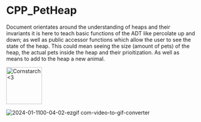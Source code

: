 # CPP_PetHeap
  Document orientates around the understanding of heaps and their invariants
 it is here to teach basic functions of the ADT like percolate up and down;
 as well as public accessor functions which allow the user to see the state of
 the heap. This could mean seeing the size (amount of pets) of the heap, 
 the actual pets inside the heap and their prioitization. As well as 
 means to add to the heap a new animal.

<img src="https://github.com/Kingerthanu/CPP_PetHeap/assets/76754592/73320661-83f3-4b56-8342-58c224a33be9" alt="Cornstarch <3" width="95" height="99">

 ![2024-01-1100-04-02-ezgif com-video-to-gif-converter](https://github.com/Kingerthanu/CPP_PetHeap/assets/76754592/e9f09b56-dc89-4474-9812-ce4a3042d090)
